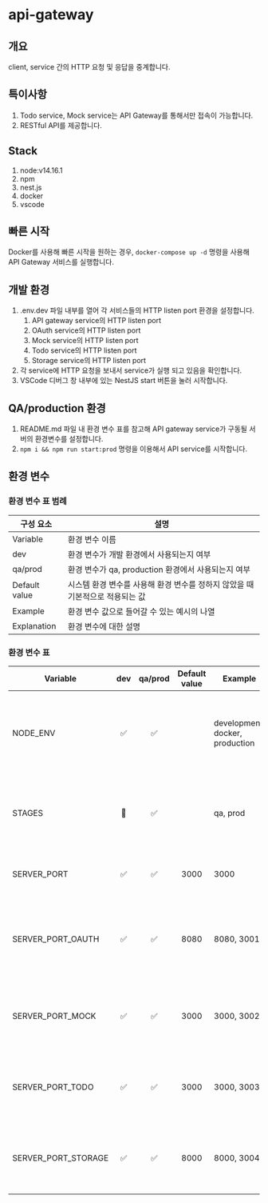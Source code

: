 # api-gateway

## 개요

client, service 간의 HTTP 요청 및 응답을 중계합니다.

## 특이사항

1. Todo service, Mock service는 API Gateway를 통해서만 접속이 가능합니다.
1. RESTful API를 제공합니다.

## Stack

1. node:v14.16.1
1. npm
1. nest.js
1. docker
1. vscode

## 빠른 시작

Docker를 사용해 빠른 시작을 원하는 경우, `docker-compose up -d` 명령을 사용해 API Gateway 서비스를 실행합니다.

## 개발 환경

1. .env.dev 파일 내부를 열어 각 서비스들의 HTTP listen port 환경을 설정합니다.
   1. API gateway service의 HTTP listen port
   1. OAuth service의 HTTP listen port
   1. Mock service의 HTTP listen port
   1. Todo service의 HTTP listen port
   1. Storage service의 HTTP listen port
1. 각 service에 HTTP 요청을 보내서 service가 실행 되고 있음을 확인합니다.
1. VSCode 디버그 창 내부에 있는 NestJS start 버튼을 눌러 시작합니다.

## QA/production 환경

1. README.md 파일 내 환경 변수 표를 참고해 API gateway service가 구동될 서버의 환경변수를 설정합니다.
1. `npm i && npm run start:prod` 명령을 이용해서 API service를 시작합니다.

## 환경 변수

### 환경 변수 표 범례

| 구성 요소     | 설명                                                                          |
| ------------- | ----------------------------------------------------------------------------- |
| Variable      | 환경 변수 이름                                                                |
| dev           | 환경 변수가 개발 환경에서 사용되는지 여부                                     |
| qa/prod       | 환경 변수가 qa, production 환경에서 사용되는지 여부                           |
| Default value | 시스템 환경 변수를 사용해 환경 변수를 정하지 않았을 때 기본적으로 적용되는 값 |
| Example       | 환경 변수 값으로 들어갈 수 있는 예시의 나열                                   |
| Explanation   | 환경 변수에 대한 설명                                                         |

### 환경 변수 표

| Variable            | dev | qa/prod | Default value | Example                         | Explanation                                                                        |
| ------------------- | :-: | :-----: | :-----------: | ------------------------------- | ---------------------------------------------------------------------------------- |
| NODE_ENV            | ✅  |   ✅    |               | development, docker, production | `NodeJS 실행 환경` 을 설정하는 값으로, 미리 선언한 npm 스크립트로 값이 설정됩니다. |
| STAGES              | 🚫  |   ✅    |               | qa, prod                        | `k8s에서` 실행 환경에 맞는 svc를 연결 및 디버깅을 위해 사용되는 값입니다.          |
| SERVER_PORT         | ✅  |   ✅    |     3000      | 3000                            | API 서비스의 `HTTP Listen port` 값입니다.                                          |
| SERVER_PORT_OAUTH   | ✅  |   ✅    |     8080      | 8080, 3001                      | JWT 인증을 위한 OAuth 서비스와 연동을 위한 `HTTP Listen port` 값입니다.            |
| SERVER_PORT_MOCK    | ✅  |   ✅    |     3000      | 3000, 3002                      | API 서비스의 구동을 위한 Mock 서비스의 `HTTP Listen port` 값입니다.                |
| SERVER_PORT_TODO    | ✅  |   ✅    |    3000‍️     | 3000, 3003                      | API 서비스 구동을 위한 Todo 서비스의 `HTTP Listen port` 값입니다.                  |
| SERVER_PORT_STORAGE | ✅  |   ✅    |     8000      | 8000, 3004                      | API 서비스 구동을 위한 File 서비스의 `HTTP Listen port` 값입니다.                  |
